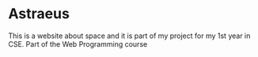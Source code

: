 # Astraeus
This is a website about space and it is part of my project for my 1st year in CSE. Part of the Web Programming course
